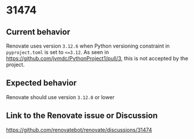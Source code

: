 # 31474

## Current behavior

Renovate uses version `3.12.6` when Python versioning constraint in `pyproject.toml` is set to `<=3.12`. As seen in https://github.com/jvmdc/PythonProject1/pull/3, this is not accepted by the project.

## Expected behavior

Renovate should use version `3.12.0` or lower

## Link to the Renovate issue or Discussion

https://github.com/renovatebot/renovate/discussions/31474
